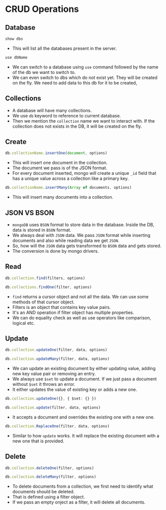 # CRUD Operations


## Database

```js
show dbs
```
- This will list all the databases present in the server.


```ts
use dbName
```

- We can switch to a database using `use` command followed by the name of the db we want to switch to.
- We can even switch to dbs which do not exist yet. They will be created on the fly. We need to add data to this db for it to be created,


## Collections

- A database will have many collections.
- We use `db` keyword to reference to current database.
- Then we mention the `collection` name we want to interact with. If the collection does not exists in the DB, it will be created on the fly.



## Create

```ts
db.collectionName.insertOne(document, options)
```

- This will insert one document in the collection.
- The document we pass is of the JSON format.
- For every document inserted, mongo will create a unique `_id` field that has a unique value across a collection like a primary key.


```ts
db.collectionName.insertMany(Array of documents, options)
```

- This will insert many documents into a collection.

## JSON VS BSON

- `mongoDB` uses `BSON` format to store data in the database. Inside the DB, data is stored in `BSON` format.
- We always deal with `JSON` data. We pass `JSON` format while inserting documents and also while reading data we get `JSON`.
- So, how will the `JSON` data gets transformed to `BSON` data and gets stored.
- The conversion is done by mongo drivers.


## Read

```ts
db.collection.find(filters, options)
```

```ts
db.collections.findOne(filter, options)
```

- `find` returns a cursor object and not all the data. We can use some methods of that cursor object.
- Filters is an object that contains key value pairs.
- It's an AND operation if filter object has multiple properties.
- We can do equality check as well as use operators like comparison, logical etc.

## Update

```ts
db.collection.updateOne(filter, data, options)
```

```ts
db.collection.updateMany(filter, data, options)
```

- We can update an existing document by either updating value, adding new key value pair or removing an entry.
- We always use `$set` to update a document. If we just pass a document without `$set` it throws an error.
- It either updates the value of existing key or adds a new one.

```ts
db.collection.updateOne({}, { $set: {} })
```

```ts
db.collection.update(filter, data, options)
```
- It accepts a document and overrides the existing one with a new one.

```ts
db.collection.ReplaceOne(filter, data, options)
```
- Similar to how `update` works. It will replace the existing document with a new one that is provided.

## Delete

```ts
db.collection.deleteOne(filter, options)
```


```ts
db.collection.deleteMany(filter, options)
```

- To delete documents from a collection, we first need to identify what documents should be deleted.
- That is defined using a filter object.
- If we pass an empty onject as a filter, it will delete all documents.
